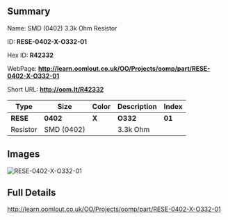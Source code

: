 

## Summary
 
Name:  SMD (0402) 3.3k Ohm Resistor 

ID: __RESE-0402-X-O332-01__

Hex ID: __R42332__

WebPage: __http://learn.oomlout.co.uk/OO/Projects/oomp/part/RESE-0402-X-O332-01__

Short URL: __http://oom.lt/R42332__


| Type   | Size   | Color   | Description   | Index   |    
| ----- | ------   | ------   | -----   | ----   |    
| __RESE__   					| __0402__   					| __X__    						| __O332__    					| __01__ |    
| Resistor		| SMD (0402)	| 		| 3.3k Ohm	| 	|

## Images
![RESE-0402-X-O332-01](http://oomlout.com/oomp-gen/parts/RESE-0402-X-O332-01/RESE-0402-X-O332-01_420.jpg)

## Full Details

 http://learn.oomlout.co.uk/OO/Projects/oomp/part/RESE-0402-X-O332-01

